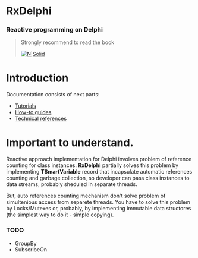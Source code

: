 # RxDelphi
### Reactive programming on Delphi 

> Strongly recommend to read the book
>
> [![N|Solid](https://covers.oreillystatic.com/images/0636920042228/cat.gif)](http://shop.oreilly.com/product/0636920042228.do)

# Introduction
Documentation consists of next parts:

* [Tutorials](https://github.com/Purik/RxDelphi/blob/master/docs/Tutorials.md)
* [How-to guides](https://github.com/Purik/RxDelphi/blob/master/docs/HowToGuides.md)
* [Technical references](https://github.com/Purik/RxDelphi/blob/master/docs/TechReferences.md)

# Important to understand.


Reactive approach implementation for Delphi involves problem of reference counting for class instances. <b>RxDelphi</b> partially solves this problem by implementing <b>TSmartVariable</b> record that incapsulate automatic references counting and garbage collection, so developer can pass class instances to data streams, probably sheduled in separate threads.

But, auto references counting mechanism don't solve problem of simultenious access from separete threads. You have to solve this problem by Locks/Mutexes or, probably, by implementing immutable data structores (the simplest way to do it - simple copying).


### TODO
* GroupBy
* SubscribeOn 